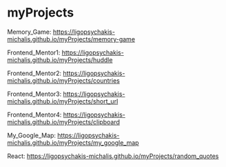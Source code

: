 # myProjects

Memory_Game: https://ligopsychakis-michalis.github.io/myProjects/memory-game

Frontend_Mentor1: https://ligopsychakis-michalis.github.io/myProjects/huddle

Frontend_Mentor2: https://ligopsychakis-michalis.github.io/myProjects/countries

Frontend_Mentor3: https://ligopsychakis-michalis.github.io/myProjects/short_url

Frontend_Mentor4: https://ligopsychakis-michalis.github.io/myProjects/clipboard

My_Google_Map: https://ligopsychakis-michalis.github.io/myProjects/my_google_map

React: https://ligopsychakis-michalis.github.io/myProjects/random_quotes
